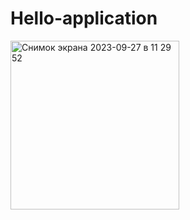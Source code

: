 # Hello-application
<img width="270" alt="Снимок экрана 2023-09-27 в 11 29 52" src="https://github.com/nazeket/Hello-application/assets/78365937/25b19b22-7d6a-48bd-9620-2058a0c6b024">
